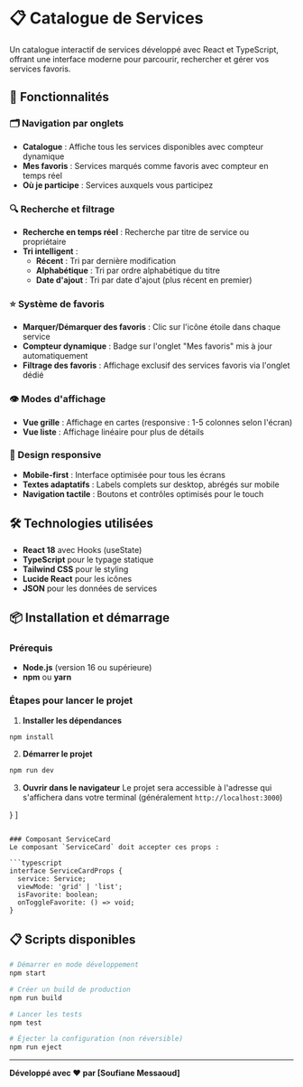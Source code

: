 # 📋 Catalogue de Services

Un catalogue interactif de services développé avec React et TypeScript, offrant une interface moderne pour parcourir, rechercher et gérer vos services favoris.

## 🚀 Fonctionnalités

### 🗂️ Navigation par onglets
- **Catalogue** : Affiche tous les services disponibles avec compteur dynamique
- **Mes favoris** : Services marqués comme favoris avec compteur en temps réel
- **Où je participe** : Services auxquels vous participez

### 🔍 Recherche et filtrage
- **Recherche en temps réel** : Recherche par titre de service ou propriétaire
- **Tri intelligent** :
  - **Récent** : Tri par dernière modification
  - **Alphabétique** : Tri par ordre alphabétique du titre
  - **Date d'ajout** : Tri par date d'ajout (plus récent en premier)

### ⭐ Système de favoris
- **Marquer/Démarquer des favoris** : Clic sur l'icône étoile dans chaque service
- **Compteur dynamique** : Badge sur l'onglet "Mes favoris" mis à jour automatiquement
- **Filtrage des favoris** : Affichage exclusif des services favoris via l'onglet dédié

### 👁️ Modes d'affichage
- **Vue grille** : Affichage en cartes (responsive : 1-5 colonnes selon l'écran)
- **Vue liste** : Affichage linéaire pour plus de détails

### 📱 Design responsive
- **Mobile-first** : Interface optimisée pour tous les écrans
- **Textes adaptatifs** : Labels complets sur desktop, abrégés sur mobile
- **Navigation tactile** : Boutons et contrôles optimisés pour le touch

## 🛠️ Technologies utilisées

- **React 18** avec Hooks (useState)
- **TypeScript** pour le typage statique
- **Tailwind CSS** pour le styling
- **Lucide React** pour les icônes
- **JSON** pour les données de services

## 📦 Installation et démarrage

### Prérequis
- **Node.js** (version 16 ou supérieure)
- **npm** ou **yarn**

### Étapes pour lancer le projet

1. **Installer les dépendances**
```bash
npm install
```

2. **Démarrer le projet**
```bash
npm run dev
```

3. **Ouvrir dans le navigateur**
Le projet sera accessible à l'adresse qui s'affichera dans votre terminal (généralement `http://localhost:3000`)

  }
]
```

### Composant ServiceCard
Le composant `ServiceCard` doit accepter ces props :

```typescript
interface ServiceCardProps {
  service: Service;
  viewMode: 'grid' | 'list';
  isFavorite: boolean;
  onToggleFavorite: () => void;
}
```

## 📋 Scripts disponibles

```bash
# Démarrer en mode développement
npm start

# Créer un build de production
npm run build

# Lancer les tests
npm test

# Éjecter la configuration (non réversible)
npm run eject
```


---

**Développé avec ❤️ par [Soufiane Messaoud]**
